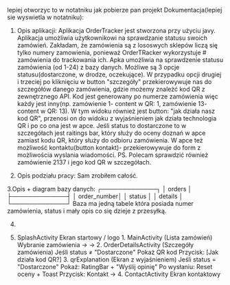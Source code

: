 lepiej otworzyc to w notatniku jak pobierze pan projekt 
Dokumentacja(lepiej sie wyswietla  w notatniku):
1. Opis aplikacji:
Aplikacja OrderTracker jest stworzona przy użyciu javy. Aplikacja umożliwia użytkownikowi na sprawdzanie statusu swoich zamówień. 
Zakładam, że zamówienia są z lososwych sklepów liczą się tylko numery zamowienia, ponieważ OrderTRacker wykorzystuje # zamówienia do trackowania ich.
Apka umożliwia na sprawdzenie statusu zamówienia (od 1-24) z bazy danych. Możliwe są 3 opcje statusu(dostarczone, w drodze, oczekujące).
W przypadku opcji drugiej i trzeciej po kliknięciu w button "szczegóły" przekierowywuje nas do szczegółów danego zamówienia, gdzie możemy znależć kod QR z 
zewnętrznego API. Kod jest generowany po numerze zamówienia więc każdy jest inny(np. zamówienie 1- content w QR: 1, zamówienie 13- content w QR: 13). W tym widoku
również jest button: "jak działa nasz kod QR", przenosi on do widoku z wyjaśnieniem jak działa technologia QR i po co ona jest w apce.
Jeśli status to dostarczone to w szczegółach jest raitings bar, który służy do oceny doznań w apce zamiast kodu QR, który służy do odbioru zamówienia.
W apce też możliwość kontaktu(button kontakt)- przekierowywuje do form z możliwościa wyslania wiadomości.
PS. Polecam sprawdzić również zamówienie 2137 i jego kod QR w szczegółach.

2. Opis podziału pracy:
Sam zrobiłem całość.

3.Opis + diagram bazy danych:
┌─────────────┐
│   orders    │
├─────────────┤ 
│ order_number│
│ status      │
│ details     │
└─────────────┘
Baza ma jedną tabele która posiada numer zamówienia, status i mały opis co się dzieje z przesyłką.

4.

0. SplashActivity Ekran startowy / logo
        1. MainActivity (Lista zamówień)
            Wybranie zamówienia →
               → 2. OrderDetailsActivity (Szczegóły zamówienia)
                    Jeśli status ≠ "Dostarczone"
                          Pokaż QR kod
                          Przycisk: [Jak działa kod QR?]
                               3. qrExplanation (Ekran z wyjaśnieniem)
                     Jeśli status = "Dostarczone"
                          Pokaż: RatingBar + "Wyślij opinię"
                          Po wysłaniu: Reset oceny + Toast
             Przycisk: Kontakt
                 → 4. ContactActivity Ekran kontaktowy
